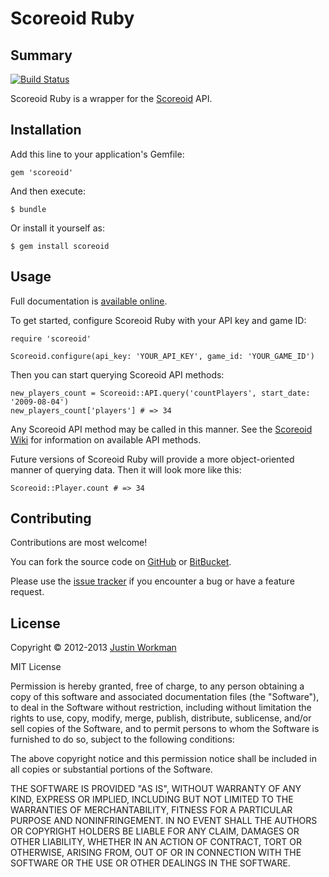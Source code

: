 Scoreoid Ruby
=============

Summary
-------

[![Build Status](https://travis-ci.org/xtagon/scoreoid-gem.png)](https://travis-ci.org/xtagon/scoreoid-gem)

Scoreoid Ruby is a wrapper for the [Scoreoid][1] API.

Installation
------------

Add this line to your application's Gemfile:

    gem 'scoreoid'

And then execute:

    $ bundle

Or install it yourself as:

    $ gem install scoreoid

Usage
-----

Full documentation is [available online][2].

To get started, configure Scoreoid Ruby with your API key and game ID:

    require 'scoreoid'
    
    Scoreoid.configure(api_key: 'YOUR_API_KEY', game_id: 'YOUR_GAME_ID')

Then you can start querying Scoreoid API methods:

    new_players_count = Scoreoid::API.query('countPlayers', start_date: '2009-08-04')
	new_players_count['players'] # => 34

Any Scoreoid API method may be called in this manner. See the [Scoreoid Wiki][3] for information on available API methods.

Future versions of Scoreoid Ruby will provide a more object-oriented manner of querying data. Then it will look more like this:

    Scoreoid::Player.count # => 34

Contributing
------------

Contributions are most welcome!

You can fork the source code on [GitHub][4] or [BitBucket][5].

Please use the [issue tracker][6] if you encounter a bug or have a feature request.

License
-------

Copyright © 2012-2013 [Justin Workman](mailto:xtagon@gmail.com)

MIT License

Permission is hereby granted, free of charge, to any person obtaining
a copy of this software and associated documentation files (the
"Software"), to deal in the Software without restriction, including
without limitation the rights to use, copy, modify, merge, publish,
distribute, sublicense, and/or sell copies of the Software, and to
permit persons to whom the Software is furnished to do so, subject to
the following conditions:

The above copyright notice and this permission notice shall be
included in all copies or substantial portions of the Software.

THE SOFTWARE IS PROVIDED "AS IS", WITHOUT WARRANTY OF ANY KIND,
EXPRESS OR IMPLIED, INCLUDING BUT NOT LIMITED TO THE WARRANTIES OF
MERCHANTABILITY, FITNESS FOR A PARTICULAR PURPOSE AND
NONINFRINGEMENT. IN NO EVENT SHALL THE AUTHORS OR COPYRIGHT HOLDERS BE
LIABLE FOR ANY CLAIM, DAMAGES OR OTHER LIABILITY, WHETHER IN AN ACTION
OF CONTRACT, TORT OR OTHERWISE, ARISING FROM, OUT OF OR IN CONNECTION
WITH THE SOFTWARE OR THE USE OR OTHER DEALINGS IN THE SOFTWARE.

[1]: https://rubygems.org/gems/scoreoid
[2]: http://rubydoc.info/gems/scoreoid/frames
[3]: http://wiki.scoreoid.net/category/api/
[4]: https://github.com/xtagon/scoreoid-gem
[5]: https://bitbucket.org/xtagon/scoreoid-gem
[6]: https://github.com/xtagon/scoreoid-gem/issues

